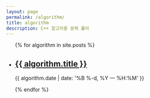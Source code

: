 ```yaml
---
layout: page
permalink: /algorithm/
title: algorithm
description: C++ 알고리즘 문제 풀이
---
```


<ul class="algorithm-list">
{% for algorithm in site.posts %}
    <li>
        <h2><a class="algorithm-title" href="{{ algorithm.url | prepend: site.baseurl }}">{{ algorithm.title }}</a></h2>
        <p class="post-meta">{{ algorithm.date | date: '%B %-d, %Y — %H:%M' }}</p>
    </li>
{% endfor %}
</ul>